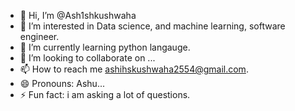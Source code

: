 - 👋 Hi, I’m @Ash1shkushwaha
- 👀 I’m interested in Data science, and machine learning, software engineer.
- 🌱 I’m currently learning python langauge.
- 💞️ I’m looking to collaborate on ...
- 📫 How to reach me ashihskushwaha2554@gmail.com.
- 😄 Pronouns: Ashu...
- ⚡ Fun fact: i am asking a lot of questions.

<!---
Ashishkushwaha7273/Ashishkushwaha7273 is a ✨ special ✨ repository because its `README.md` (this file) appears on your GitHub profile.
You can click the Preview link to take a look at your changes.
--->
